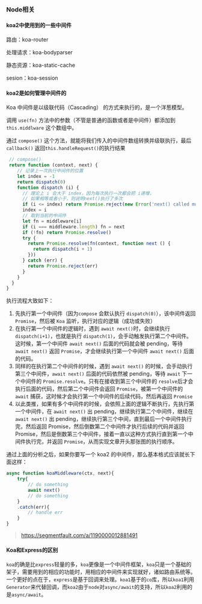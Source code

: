 ### Node相关



#### koa2中使用到的一些中间件

路由：koa-router

处理请求：koa-bodyparser

静态资源：koa-static-cache

sesion：koa-session



#### koa2是如何管理中间件的

Koa 中间件是以级联代码（Cascading） 的方式来执行的，是一个洋葱模型。

调用 `use(fn)` 方法中的参数（不管是普通的函数或者是中间件）都添加到 `this.middlware` 这个数组中。

通过 `compose()` 这个方法，就能将我们传入的中间件数组转换并级联执行，最后 `callback()` 返回`this.handleRequest()`的执行结果

```js
 // compose()
 return function (context, next) {
    // 记录上一次执行中间件的位置 
    let index = -1
    return dispatch(0)
    function dispatch (i) {
      // 理论上 i 会大于 index，因为每次执行一次都会把 i递增，
      // 如果相等或者小于，则说明next()执行了多次
      if (i <= index) return Promise.reject(new Error('next() called multiple times'))
      index = i
      // 取到当前的中间件
      let fn = middleware[i]
      if (i === middleware.length) fn = next
      if (!fn) return Promise.resolve()
      try {
        return Promise.resolve(fn(context, function next () {
          return dispatch(i + 1)
        }))
      } catch (err) {
        return Promise.reject(err)
      }
    }
  }
}
```

执行流程大致如下：

1. 先执行第一个中间件（因为`compose` 会默认执行 `dispatch(0)`），该中间件返回 `Promise`，然后被 `Koa` 监听，执行对应的逻辑（成功或失败）
2. 在执行第一个中间件的逻辑时，遇到 `await next()`时，会继续执行 `dispatch(i+1)`，也就是执行 `dispatch(1)`，会手动触发执行第二个中间件。这时候，第一个中间件 `await next()` 后面的代码就会被 pending，等待 `await next()` 返回 `Promise`，才会继续执行第一个中间件 `await next()` 后面的代码。
3. 同样的在执行第二个中间件的时候，遇到 `await next()` 的时候，会手动执行第三个中间件，`await next()` 后面的代码依然被 pending，等待 `await` 下一个中间件的 `Promise.resolve`。只有在接收到第三个中间件的 `resolve`后才会执行后面的代码，然后第二个中间件会返回 `Promise`，被第一个中间件的 `await` 捕获，这时候才会执行第一个中间件的后续代码，然后再返回 `Promise`
4. 以此类推，如果有多个中间件的时候，会依照上面的逻辑不断执行，先执行第一个中间件，在 `await next()` 出 pending，继续执行第二个中间件，继续在 `await next()` 出 pending，继续执行第三个中间，直到最后一个中间件执行完，然后返回 Promise，然后倒数第二个中间件才执行后续的代码并返回Promise，然后是倒数第三个中间件，接着一直以这种方式执行直到第一个中间件执行完，并返回 `Promise`，从而实现文章开头那张图的执行顺序。

通过上面的分析之后，如果你要写一个 koa2 的中间件，那么基本格式应该就长下面这样：

```js
async function koaMiddleware(ctx, next){
    try{
        // do something
        await next()
        // do something
    }
    .catch(err){
        // handle err
    }    
}
```



> https://segmentfault.com/a/1190000012881491



#### Koa和Express的区别

`koa`的确是比`express`轻量的多，`koa`更像是一个中间件框架，`koa`只是一个基础的架子，需要用到的相应的功能时，用相应的中间件来实现就好，诸如路由系统等。一个更好的点在于，`express`是基于回调来处理。`koa1`基于的`co`库，所以`koa1`利用`Generator`来代替回调，而`koa2`由于`node`对`async/await`的支持，所以`koa2`利用的是`async/await`。




